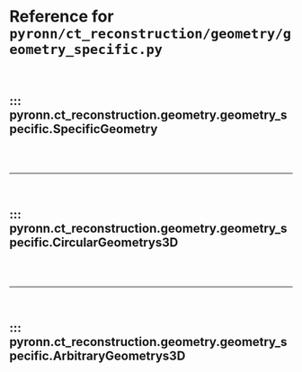 # Reference for `pyronn/ct_reconstruction/geometry/geometry_specific.py`

<br>

## ::: pyronn.ct_reconstruction.geometry.geometry_specific.SpecificGeometry

<br><br><hr><br>

## ::: pyronn.ct_reconstruction.geometry.geometry_specific.CircularGeometrys3D

<br><br><hr><br>

## ::: pyronn.ct_reconstruction.geometry.geometry_specific.ArbitraryGeometrys3D

<br><br>

